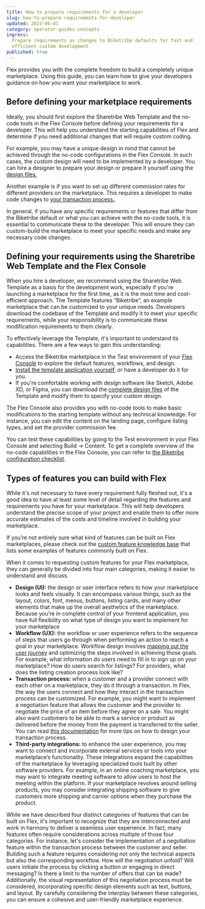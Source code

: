 ```yaml
---
title: How to prepare requirements for a developer
slug: how-to-prepare-requirements-for-developer
updated: 2023-06-01
category: operator-guides-concepts
ingress:
  Prepare requirements as changes to Biketribe defaults for fast and
  efficient custom development
published: true
---
```


Flex provides you with the complete freedom to build a completely unique
marketplace. Using this guide, you can learn how to give your developers
guidance on how you want your marketplace to work.

## Before defining your marketplace requirements

Ideally, you should first explore the Sharetribe Web Template and the
no-code tools in the Flex Console before defining your requirements for
a developer. This will help you understand the starting capabilities of
Flex and determine if you need additional changes that will require
custom coding.

For example, you may have a unique design in mind that cannot be
achieved through the no-code configurations in the Flex Console. In such
cases, the custom design will need to be implemented by a developer. You
can hire a designer to prepare your design or prepare it yourself using
the
[design files.](https://www.sharetribe.com/docs/design-toolkit/design-files/)

Another example is if you want to set up different commission rates for
different providers on the marketplace. This requires a developer to
make code changes to
[your transaction process.](https://www.sharetribe.com/docs/concepts/change-transaction-process/).

In general, if you have any specific requirements or features that
differ from the Biketribe default or what you can achieve with the
no-code tools, it is essential to communicate these to the developer.
This will ensure they can custom-build the marketplace to meet your
specific needs and make any necessary code changes.

## Defining your requirements using the Sharetribe Web Template and the Flex Console

When you hire a developer, we recommend using the Sharetribe Web
Template as a basis for the development work, especially if you're
launching a marketplace for the first time, as it is the most time and
cost-efficient approach. The Template features “Biketribe”, an example
marketplace that can be customized to your unique needs. Developers
download the codebase of the Template and modify it to meet your
specific requirements, while your responsibility is to communicate these
modification requirements to them clearly.

To effectively leverage the Template, it's important to understand its
capabilities. There are a few ways to gain this understanding:

- Access the Biketribe marketplace in the Test environment of your
  [Flex Console](https://console.sharetribe.com/) to explore the default
  features, workflows, and design.
- [Install the template application yourself](https://www.sharetribe.com/docs/introduction/getting-started-with-web-template/),
  or have a developer do it for you.
- If you're comfortable working with design software like Sketch, Adobe
  XD, or Figma, you can download the
  [complete design files](https://www.sharetribe.com/docs/design-toolkit/design-files/)
  of the Template and modify them to specify your custom design.

The Flex Console also provides you with no-code tools to make basic
modifications to the starting template without any technical knowledge.
For instance, you can edit the content on the landing page, configure
listing types, and set the provider commission fee.

You can test these capabilities by going to the Test environment in your
Flex Console and selecting Build → Content. To get a complete overview
of the no-code capabilities in the Flex Console, you can refer to
[the Biketribe configuration checklist](https://www.sharetribe.com/docs/operator-guides/sharetribe-configuration-checklist/).

## Types of features you can build with Flex

While it's not necessary to have every requirement fully fleshed out,
it's a good idea to have at least some level of detail regarding the
features and requirements you have for your marketplace. This will help
developers understand the precise scope of your project and enable them
to offer more accurate estimates of the costs and timeline involved in
building your marketplace.

If you’re not entirely sure what kind of features can be built on Flex
marketplaces, please check out the
[custom feature knowledge base](https://www.sharetribe.com/docs/operator-guides/feature-knowledge-base/)
that lists some examples of features commonly built on Flex.

When it comes to requesting custom features for your Flex marketplace,
they can generally be divided into four main categories, making it
easier to understand and discuss.

- **Design (UI):** the design or user interface refers to how your
  marketplace looks and feels visually. It can encompass various things,
  such as the layout, colors, font, menus, buttons, listing cards, and
  many other elements that make up the overall aesthetics of the
  marketplace. Because you’re in complete control of your frontend
  application, you have full flexibility on what type of design you want
  to implement for your marketplace
- **Workflow (UX):** the workflow or user experience refers to the
  sequence of steps that users go through when performing an action to
  reach a goal in your marketplace. Workflow design involves
  [mapping out the user journey](https://www.sharetribe.com/docs/design-toolkit/your-user-journey-a-guide/)
  and optimizing the steps involved in achieving those goals. For
  example, what information do users need to fill in to sign up on your
  marketplace? How do users search for listings? For providers, what
  does the listing creation process look like?
- **Transaction process:** when a customer and a provider connect with
  each other on a marketplace, they do it through a transaction. In
  Flex, the way the users connect and how they interact in the
  transaction process can be customized. For example, you might want to
  implement a negotiation feature that allows the customer and the
  provider to negotiate the price of an item before they agree on a
  sale. You might also want customers to be able to mark a service or
  product as delivered before the money from the payment is transferred
  to the seller. You can read
  [this documentation](https://www.sharetribe.com/docs/concepts/change-transaction-process/)
  for more tips on how to design your transaction process.
- **Third-party integrations:** to enhance the user experience, you may
  want to connect and incorporate external services or tools into your
  marketplace’s functionality. These integrations expand the
  capabilities of the marketplace by leveraging specialized tools built
  by other software providers. For example, in an online coaching
  marketplace, you may want to integrate meeting software to allow users
  to host the meeting within the platform. If your marketplace revolves
  around selling products, you may consider integrating shipping
  software to give customers more shipping and carrier options when they
  purchase the product.

While we have described four distinct categories of features that can be
built on Flex, it's important to recognize that they are interconnected
and work in harmony to deliver a seamless user experience. In fact, many
features often require considerations across multiple of those four
categories. For instance, let's consider the implementation of a
negotiation feature within the transaction process between the customer
and seller. Building such a feature requires considering not only the
technical aspects but also the corresponding workflow. How will the
negotiation unfold? Will users initiate the process by clicking a button
or engaging in direct messaging? Is there a limit to the number of
offers that can be made? Additionally, the visual representation of this
negotiation process must be considered, incorporating specific design
elements such as text, buttons, and layout. By carefully considering the
interplay between these categories, you can ensure a cohesive and
user-friendly marketplace experience.
